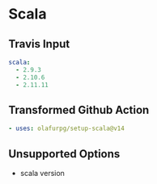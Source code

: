 # Scala

## Travis Input

```yaml
scala:
  - 2.9.3
  - 2.10.6
  - 2.11.11
```

## Transformed Github Action

```yaml
- uses: olafurpg/setup-scala@v14
```

## Unsupported Options

- scala version

